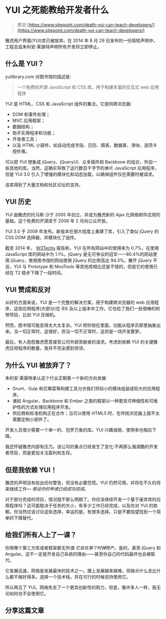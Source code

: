# YUI 之死能教给开发者什么

> 原文:[https://www.sitepoint.com/death-yui-can-teach-developers/](https://www.sitepoint.com/death-yui-can-teach-developers/)

雅虎用户界面(YUI)库已被放弃。在 2014 年 8 月 29 日发布的一份简短声明中，工程总监朱利安·莱康特声明所有开发将立即停止。

## 什么是 YUI？

yuilibrary.com 对图书馆的描述是:

> 一个免费的开源 JavaScript 和 CSS 库，用于构建丰富的交互式 web 应用程序

YUI 是 HTML、CSS 和 JavaScript 组件的集合。它提供跨浏览器:

*   DOM 和事件处理；
*   MVC 应用框架；
*   数据结构；
*   助手实用程序和功能；
*   开发者工具；
*   以及 HTML 小部件，如自动完成字段、日历、图表、数据表、滑块、选项卡控件等。

可以把 YUI 想象成 jQuery、jQueryUI、众多插件和 Backbone 的组合，外加一些其他的库。当然，这确实导致了运行数百千字节的单片 JavaScript 应用程序，但是 YUI 3.0 引入了增强的模块化和动态加载，以确保组件仅在需要时被请求。

该库得到了大量文档和社区论坛的支持。

## YUI 历史

YUI 由雅虎的托马斯·沙于 2005 年创立，并成为雅虎新的 Ajax 化网络邮件应用的基础。这个免费的开源库于 2006 年 2 月向公众开放。

YUI 3.0 于 2009 年发布。新版本在很大程度上重建了库，引入了类似 jQuery 的 CSS DOM 选择器，并模块化了组件。

截至 2014 年， [W3Techs](http://w3techs.com/technologies/overview/javascript_library/all) 报告称，YUI 在所有网站中的使用率为 0.7%，在使用 JavaScript 库的网站中为 1.1%。jQuery 是无可争议的冠军——60.4%的网站使用 jQuery，使用图书馆的网站使用 jQuery 的比例高达 94.3%。撇开 jQuery 不谈，YUI 与 Prototype 和 MooTools 等其他库相比还是不错的，但是它的使用已经在 T2 稳步下降了一段时间。

## YUI 赞成和反对

从好的方面来说，YUI 是一个完整的解决方案，用于构建跨浏览器的 web 应用程序，这些应用程序(大部分)在 IE6 及以上版本中工作。它也给了我们一些很棒的附带项目，比如 YUI 压缩机。

然而，图书馆可能变得太大太复杂。YUI 把你锁在里面，功能从程序员那里抽象出来。当一切正常时，这很好，但当一切不正常时，这将是一场开发噩梦。

最后，有人抱怨雅虎愿意接受公司外部贡献者的请求。考虑到依赖 YUI 的关键雅虎应用程序的数量，我并不完全感到惊讶。

## 为什么 YUI 被放弃了？

朱利安·莱康特承认这个行业正朝着一个新的方向发展:

*   Grunt、Gulp 和花椰菜等构建工具允许我们将较小的模块组装成较大的应用程序。
*   诸如 Angular、Backbone 和 Ember 之类的框架以一种更具可伸缩性和可维护性的方式处理应用程序开发。
*   供应商和标准机构正在合作；当可以使用 HTML5 时，在传统浏览器上就不太需要定制小部件了。

开发人员很少需要一个单一的、包罗万象的库。YUI 兴趣减弱，使用率也相应下降。

我还怀疑雅虎内部有压力。该公司的重点已经发生了变化:不再那么强调酷的开发者项目，而是更加关注盈利和生存。

## 但是我依赖 YUI！

雅虎的声明没有给出任何警告，但没有必要恐慌。YUI 仍然可用，并将在不久的将来继续工作— *假设你的申请已经成功完成*。

对于部分完成的项目，情况就不那么明朗了。你应该继续开发一个基于废弃库的应用程序吗？这可能取决于任务的大小，有多少工作已经完成，以及你对 YUI 的依赖。你当然应该讨论这些选择，幸运的是，有很多选择。只是不要指望找到一个简单的下降替代。

## 给我们所有人上了一课？

你用哪个第三方库或者框架都无所谓:*它会在某个时候*停产。是的，甚至 jQuery 和 Angular。这不一定是开发自己系统的理由——甚至你自己的代码最终也会被取代。

它发展迅速，网络是发展最快的技术之一。跟上发展越来越难，但做点什么总比什么都不做好得多。选择一个技术栈，并在可行的时候坚持使用它。

所以再见了 YUI。网络失去了一个更具创新性的努力，但是，像许多人一样，我无论如何也不会使用它。

## 分享这篇文章